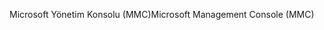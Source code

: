 <span data-ttu-id="370c4-101">Microsoft Yönetim Konsolu (MMC)</span><span class="sxs-lookup"><span data-stu-id="370c4-101">Microsoft Management Console (MMC)</span></span>